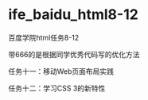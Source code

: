 # ife_baidu_html8-12     

百度学院html任务8-12  

带666的是根据同学优秀代码写的优化方法

任务十一：移动Web页面布局实践

任务十二：学习CSS 3的新特性
